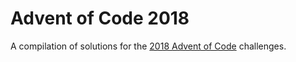 # Advent of Code 2018

A compilation of solutions for the [2018 Advent of Code](https://adventofcode.com/2018) challenges.
